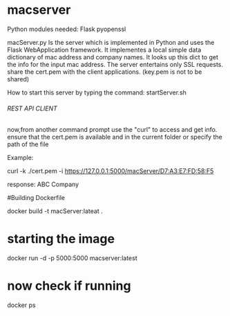 # macserver

Python modules needed:
  Flask
  pyopenssl

macServer.py 
  Is the server which is implemented in Python and uses the Flask WebApplication framework. It implementes a local simple data dictionary of mac address and company names. It looks up this dict to get the info for the input mac address. The server entertains only SSL requests. share the cert.pem with the client applications. (key.pem is not to be shared)


How to start this server by typing the command:
 startServer.sh


###### REST API CLIENT ##############
now,from another command prompt use the "curl" to access and get info.
ensure that the cert.pem is available and in the current folder or specify the path of the file

Example:

curl -k ./cert.pem -i https://127.0.0.1:5000/macServer/D7:A3:E7:FD:58:F5

response: ABC Company


#Building Dockerfile

docker build -t macServer:lateat .

# starting the image

docker run -d -p 5000:5000 macserver:latest

# now check if running

docker ps

